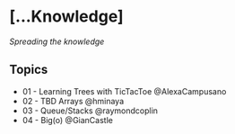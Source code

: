# [...Knowledge] 
*Spreading the knowledge*

## Topics
* 01 - Learning Trees with TicTacToe @AlexaCampusano
* 02 - TBD Arrays @hminaya
* 03 - Queue/Stacks @raymondcoplin
* 04 - Big(o) @GianCastle
